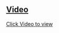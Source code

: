 ## [Video](https://youtu.be/35KDnej1hlI?si=75Qkt8nucUymtmVJ) 
[Click Video to view](https://dut4lifeac-my.sharepoint.com/:p:/g/personal/22430686_dut4life_ac_za/EdXHWPbrcmxOihL-24JHexoBbv_JZ8c01f-p2QZ9p8U5qw?e=cqdzRM)
